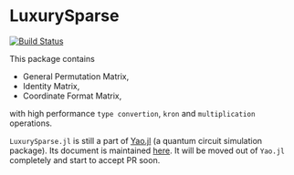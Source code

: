 # LuxurySparse

[![Build Status](https://travis-ci.org/QuantumBFS/LuxurySparse.jl.svg?branch=master)](https://travis-ci.org/QuantumBFS/LuxurySparse.jl)

This package contains

* General Permutation Matrix,
* Identity Matrix,
* Coordinate Format Matrix,

with high performance `type convertion`, `kron` and `multiplication` operations.

`LuxurySparse.jl` is still a part of [Yao.jl](https://github.com/QuantumBFS/Yao.jl) (a quantum circuit simulation package).
Its document is maintained [here](https://quantumbfs.github.io/Yao.jl/latest/man/luxurysparse/).
It will be moved out of `Yao.jl` completely and start to accept PR soon.
